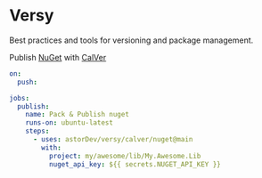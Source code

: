 # Versy

Best practices and tools for versioning and package management.

Publish [NuGet](./nuget/README.md) with [CalVer](./calver/README.md)

```yaml
on:
  push:

jobs:
  publish:
    name: Pack & Publish nuget
    runs-on: ubuntu-latest
    steps:
      - uses: astorDev/versy/calver/nuget@main
        with:
          project: my/awesome/lib/My.Awesome.Lib
          nuget_api_key: ${{ secrets.NUGET_API_KEY }}
```

